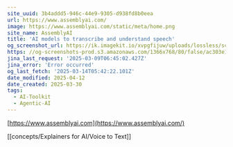 ```yaml
---
site_uuid: 3b4addd5-946c-44e9-9305-d938fd8b0eea
url: https://www.assemblyai.com/
image: https://www.assemblyai.com/static/meta/home.png
site_name: AssemblyAI
title: 'AI models to transcribe and understand speech'
og_screenshot_url: https://ik.imagekit.io/xvpgfijuw/uploads/lossless/screenshots/20250527_Assembly_AI_og_screenshot.jpeg
https: //og-screenshots-prod.s3.amazonaws.com/1366x768/80/false/ac303e13b2836f26b643b87ccac1b193851d34339cec90f47833dd7920090d0d.jpeg
jina_last_request: '2025-03-09T06:45:02.427Z'
jina_error: 'Error occurred'
og_last_fetch: '2025-03-14T05:42:22.101Z'
date_modified: 2025-04-12
date_created: 2025-03-30
tags:
  - AI-Toolkit
  - Agentic-AI
---
```


[https://www.assemblyai.com](https://www.assemblyai.com/)

[[concepts/Explainers for AI/Voice to Text]]
